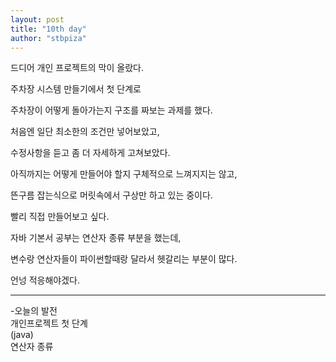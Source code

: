 ```yaml
---
layout: post
title: "10th day"
author: "stbpiza"
---
```


드디어 개인 프로젝트의 막이 올랐다.

주차장 시스템 만들기에서 첫 단계로

주차장이 어떻게 돌아가는지 구조를 짜보는 과제를 했다.

처음엔 일단 최소한의 조건만 넣어보았고,

수정사항을 듣고 좀 더 자세하게 고쳐보았다.

아직까지는 어떻게 만들어야 할지 구체적으로 느껴지지는 않고,

뜬구름 잡는식으로 머릿속에서 구상만 하고 있는 중이다.

빨리 직접 만들어보고 싶다.

자바 기본서 공부는 연산자 종류 부분을 했는데,

변수랑 연산자들이 파이썬할때랑 달라서 헷갈리는 부분이 많다.

언넝 적응해야겠다.

--------------------------------
-오늘의 발전<br>
개인프로젝트 첫 단계<br>
(java)<br>
연산자 종류
